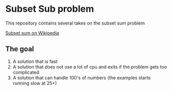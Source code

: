 # Subset Sub problem

This repository contains several takes on the subset sum problem

[Subset sum on Wikipedia](https://en.wikipedia.org/wiki/Subset_sum_problem)

## The goal
1. A solution that is fast
2. A solution that does not use a lot of cpu and exits if the problem gets too complicated
3. A solution that can handle 100's of numbers (the examples starts running slow at 25+)
